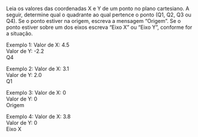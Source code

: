 Leia os valores das coordenadas X e Y de um ponto no plano cartesiano. A seguir, determine qual o quadrante ao qual pertence o
ponto (Q1, Q2, Q3 ou Q4). Se o ponto estiver na origem, escreva a mensagem “Origem”. Se o ponto estiver sobre um dos eixos escreva
“Eixo X” ou “Eixo Y”, conforme for a situação.

Exemplo 1:
Valor de X: 4.5  
Valor de Y: -2.2  
Q4  

Exemplo 2:
Valor de X: 3.1  
Valor de Y: 2.0  
Q1  

Exemplo 3:
Valor de X: 0  
Valor de Y: 0  
Origem  

Exemplo 4:
Valor de X: 3.8  
Valor de Y: 0  
Eixo X  